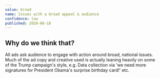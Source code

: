 ```yaml
---
value: broad
name: Issues with a broad appeal & audience
confidence: low
published: 2020-06-18
---
```


## Why do we think that?

All ads ask audience to engage with action around broad, national issues. Much of the ad copy and creative used is actually leaning heavily on some of the Trump campaign's style, e.g. Data collection via 'we need more signatures for President Obama's surprise birthday card!' etc.
